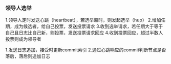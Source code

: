 ### 领导人选举
1.领导人定时发送心跳（heartbeat），若选举超时，则发起选举（hup）
2.增加任期，成为候选者，给自己投票，发送投票请求
3.收到选举请求，若任期大于等于自己且日志比自己新，则投票，发送投票请求回应
4.收到投票回应，超过半数人投票则成为领导者

1.发送日志追加，接受时更新commit索引
2.通过心跳响应的commit判断节点是否落后，落后则追加日志